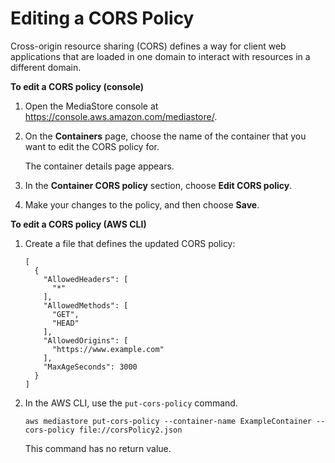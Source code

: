# Editing a CORS Policy<a name="cors-policy-editing"></a>

Cross\-origin resource sharing \(CORS\) defines a way for client web applications that are loaded in one domain to interact with resources in a different domain\.

**To edit a CORS policy \(console\)**

1. Open the MediaStore console at [https://console\.aws\.amazon\.com/mediastore/](https://console.aws.amazon.com/mediastore/)\.

1. On the **Containers** page, choose the name of the container that you want to edit the CORS policy for\.

   The container details page appears\. 

1. In the **Container CORS policy** section, choose **Edit CORS policy**\.

1. Make your changes to the policy, and then choose **Save**\.

**To edit a CORS policy \(AWS CLI\)**

1. Create a file that defines the updated CORS policy:

   ```
   [
     {
       "AllowedHeaders": [
         "*"
       ],
       "AllowedMethods": [
         "GET",
         "HEAD"
       ],
       "AllowedOrigins": [
         "https://www.example.com"
       ],
       "MaxAgeSeconds": 3000
     }
   ]
   ```

1. In the AWS CLI, use the `put-cors-policy` command\.

   ```
   aws mediastore put-cors-policy --container-name ExampleContainer --cors-policy file://corsPolicy2.json
   ```

   This command has no return value\.